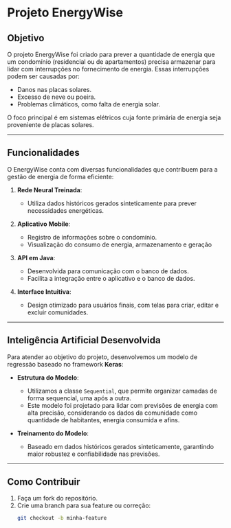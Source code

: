 # **Projeto EnergyWise**

## **Objetivo**
O projeto EnergyWise foi criado para prever a quantidade de energia que um condomínio (residencial ou de apartamentos) precisa armazenar para lidar com interrupções no fornecimento de energia. Essas interrupções podem ser causadas por:

- Danos nas placas solares.
- Excesso de neve ou poeira.
- Problemas climáticos, como falta de energia solar.

O foco principal é em sistemas elétricos cuja fonte primária de energia seja proveniente de placas solares.

---

## **Funcionalidades**

O EnergyWise conta com diversas funcionalidades que contribuem para a gestão de energia de forma eficiente:

1. **Rede Neural Treinada**:
   - Utiliza dados históricos gerados sinteticamente para prever necessidades energéticas.

2. **Aplicativo Mobile**:
   - Registro de informações sobre o condomínio.
   - Visualização do consumo de energia, armazenamento e geração


3. **API em Java**:
   - Desenvolvida para comunicação com o banco de dados.
   - Facilita a integração entre o aplicativo e o banco de dados.

4. **Interface Intuitiva**:
   - Design otimizado para usuários finais, com telas para criar, editar e excluir comunidades.

---

## **Inteligência Artificial Desenvolvida**

Para atender ao objetivo do projeto, desenvolvemos um modelo de regressão baseado no framework **Keras**:

- **Estrutura do Modelo**:
  - Utilizamos a classe `Sequential`, que permite organizar camadas de forma sequencial, uma após a outra.
  - Este modelo foi projetado para lidar com previsões de energia com alta precisão, considerando os dados da comunidade como quantidade de habitantes, energia consumida e afins.

- **Treinamento do Modelo**:
  - Baseado em dados históricos gerados sinteticamente, garantindo maior robustez e confiabilidade nas previsões.

---

## **Como Contribuir**

1. Faça um fork do repositório.
2. Crie uma branch para sua feature ou correção:
   ```bash
   git checkout -b minha-feature
